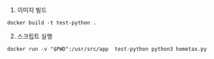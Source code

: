 1. 이미지 빌드
```
docker build -t test-python .
```

2. 스크립트 실행
```
docker run -v "$PWD":/usr/src/app  test-python python3 hometax.py
```